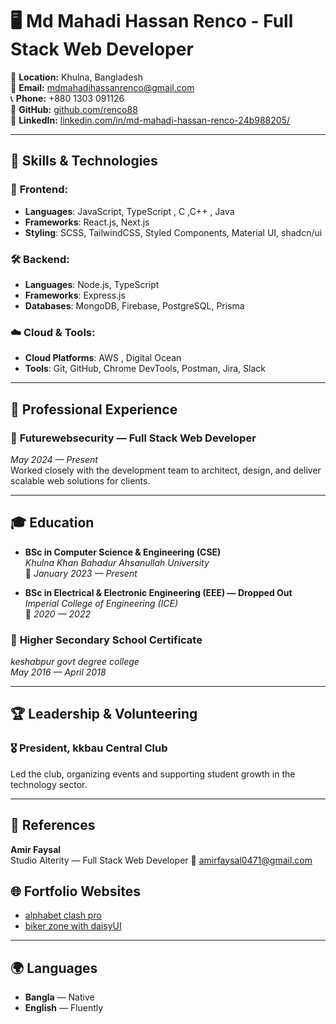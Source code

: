 # 🖥️ Md Mahadi Hassan Renco - Full Stack Web Developer

📍 **Location:** Khulna, Bangladesh  
📧 **Email:** [mdmahadihassanrenco@gmail.com](mailto:amirfaysal0471@gmail.com)  
📞 **Phone:** +880 1303 091126  
🔗 **GitHub:** [github.com/renco88](https://github.com/renco88)  
🔗 **LinkedIn:** [linkedin.com/in/md-mahadi-hassan-renco-24b988205/](https://www.linkedin.com/in/md-mahadi-hassan-renco-24b988205/)

---

## 🚀 Skills & Technologies

### 🔧 **Frontend:**
- **Languages**: JavaScript, TypeScript , C ,C++ , Java
- **Frameworks**: React.js, Next.js
- **Styling**: SCSS, TailwindCSS, Styled Components, Material UI, shadcn/ui

### 🛠️ **Backend:**
- **Languages**: Node.js, TypeScript
- **Frameworks**: Express.js
- **Databases**: MongoDB, Firebase, PostgreSQL, Prisma

### ☁️ **Cloud & Tools:**
- **Cloud Platforms**: AWS , Digital Ocean
- **Tools**: Git, GitHub, Chrome DevTools, Postman, Jira, Slack

---

## 💼 Professional Experience

### 🌟 **Futurewebsecurity** — Full Stack Web Developer  
*May 2024 — Present*  
Worked closely with the development team to architect, design, and deliver scalable web solutions for clients.


---

## 🎓 Education

- **BSc in Computer Science & Engineering (CSE)**  
  *Khulna Khan Bahadur Ahsanullah University*  
  📅 *January 2023 — Present*  

- **BSc in Electrical & Electronic Engineering (EEE) — Dropped Out**  
  *Imperial College of Engineering (ICE)*  
  📅 *2020 — 2022* 

### 🏅 **Higher Secondary School Certificate**  
*keshabpur govt degree college*  
*May 2016 — April 2018*

---

## 🏆 Leadership & Volunteering

### 🎖️ **President, kkbau Central Club**  
Led the club, organizing events and supporting student growth in the technology sector.

---

## 📇 References

**Amir Faysal**  
Studio Alterity — Full Stack Web Developer 
📧 [amirfaysal0471@gmail.com](mailto:amirfaysal0471@gmail.com)



## 🌐 Fortfolio Websites

- [alphabet clash pro](https://renco88.github.io/alphabet-clash-pro/)
- [biker zone with daisyUI](https://renco88.github.io/biker_zone_with_daisyUI/)

---

## 🌍 Languages

- **Bangla** — Native
- **English** — Fluently
